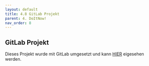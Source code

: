 ```yaml
---
layout: default
title: 4.8 GitLab Projekt
parent: 4. DoItNow!
nav_order: 8
---
```


## GitLab Projekt

Dieses Projekt wurde mit GitLab umgesetzt und kann [HIER](https://gitlab.com/it-cne23/doitnow/-/tree/main?ref_type=heads) eigesehen werden.
